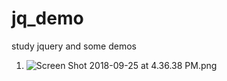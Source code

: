 # jq_demo
study jquery and some demos

1. [board&github api using]:fork到本地目录，开启http-server可以查看
  ![Screen Shot 2018-09-25 at 4.36.38 PM.png](https://i.loli.net/2018/09/25/5ba9f5b8373dd.png)
